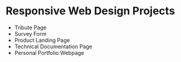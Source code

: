 # Responsive Web Design Projects

* Tribute Page
* Survey Form
* Product Landing Page
* Technical Documentation Page
* Personal Portfolio Webpage